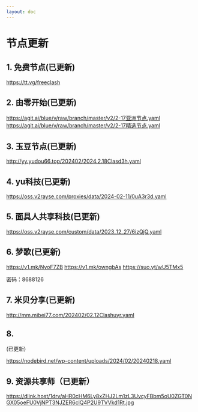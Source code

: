 ```yaml
---
layout: doc
---
```

# 节点更新

## 1. 免费节点(已更新)

https://tt.vg/freeclash

## 2. 由零开始(已更新)

https://agit.ai/blue/v/raw/branch/master/v2/2-17亚洲节点.yaml
https://agit.ai/blue/v/raw/branch/master/v2/2-17精选节点.yaml

## 3. 玉豆节点(已更新)

http://yy.yudou66.top/202402/2024.2.18Clasd3h.yaml

## 4. yu科技(已更新)

https://oss.v2rayse.com/proxies/data/2024-02-11/0uA3r3d.yaml

## 5. 面具人共享科技(已更新)

https://oss.v2rayse.com/custom/data/2023_12_27/6izQjQ.yaml

## 6. 梦歌(已更新)

https://v1.mk/NyoF7ZB
https://v1.mk/owngbAs
https://suo.yt/wU5TMx5

密码：8688126

## 7. 米贝分享(已更新)

http://mm.mibei77.com/202402/02.12Clashuyr.yaml

## 8. 
(已更新)

https://nodebird.net/wp-content/uploads/2024/02/20240218.yaml

## 9. 资源共享师（已更新）

https://dlink.host/1drv/aHR0cHM6Ly8xZHJ2Lm1zL3UvcyFBbm5oU0ZGT0NGX05oeFU0VjNPT3NJZER6clQ4P2U9TVVkd1Rt.jpg
